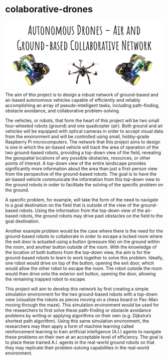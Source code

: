 # colaborative-drones

![image](/pics/collaborative-drones-banner.png)



The aim of this project is to design a robust network of ground-based and air-based autonomous vehicles capable of efficiently and reliably accomplishing an array of pseudo-intelligent tasks, including path-finding, obstacle avoidance, and collaborative problem-solving.

The vehicles, or robots, that form the heart of this project will be two small four-wheeled robots (ground) and one quadcopter (air). Both ground and air vehicles will be equipped with optical cameras in order to accept visual data from the environment and will be controlled using small, hobby-grade Raspberry Pi microcomputers. The network that this project aims to design is one in which the air-based vehicle will track the area of operation of the two ground-based robots, providing a top-down view of the field, revealing the geospatial locations of any possible obstacles, resources, or other points of interest. A top-down view of the entire landscape provides significantly more information about the area than just a first-person view from the perspective of the ground-based robots. The goal is to have the air-based vehicle communicate the information from this top-down view to the ground robots in order to facilitate the solving of the specific problem on the ground. 

A specific problem, for example, will take the form of the need to navigate to a goal destination on the field that is outside of the view of the ground-based robots. Using the information from the top-down view of the air-based robots, the ground robots may drive past obstacles on the field to the goal destination. 

Another example problem would be the case where there is the need for the ground-based robots to collaborate in order to escape a locked room where the exit door is actuated using a button (pressure tile) on the ground within the room, and another button outside of the room. With the knowledge of the location of both buttons from the top-down view, the aim is for the ground-based robots to learn to work together to solve this problem. Ideally, one robot would drive on top of the button, opening the exit door, which would allow the other robot to escape the room. The robot outside the room would then drive onto the exterior exit button, opening the door, allowing the remaining trapped robot to escape.

This project will aim to develop this network by first creating a simple simulation environment for the two ground-based robots with a top-down view (visualize the robots as pieces moving on a chess board or Pac-Man moving through the maze). This simulation environment would be used for the researchers to first solve these path-finding or obstacle avoidance problems by writing or applying algorithms on their own (e.g. Dijkstra’s shortest path algorithm). Using this same simulation environment, the researchers may then apply a form of machine learning called reinforcement learning to train artificial intelligence (A.I.) agents to navigate these problems on their own at an acceptable level of efficiency. The goal is to place these trained A.I. agents in the real-world ground robots so that they may replicate their problem-solving capabilities in the real-world environment.

